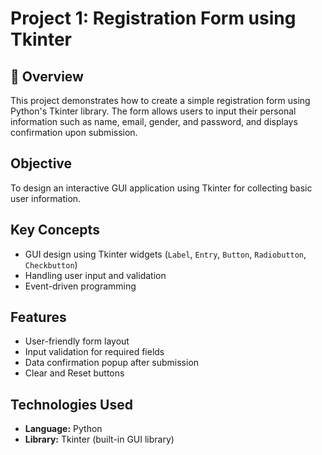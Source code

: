 # Project 1: Registration Form using Tkinter

## 📌 Overview
This project demonstrates how to create a simple registration form using Python's Tkinter library. The form allows users to input their personal information such as name, email, gender, and password, and displays confirmation upon submission.

##  Objective
To design an interactive GUI application using Tkinter for collecting basic user information.

##  Key Concepts
- GUI design using Tkinter widgets (`Label`, `Entry`, `Button`, `Radiobutton`, `Checkbutton`)
- Handling user input and validation
- Event-driven programming

## Features
- User-friendly form layout
- Input validation for required fields
- Data confirmation popup after submission
- Clear and Reset buttons

## Technologies Used
- **Language:** Python  
- **Library:** Tkinter (built-in GUI library)  


